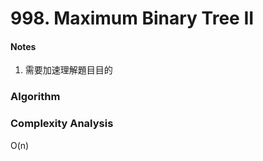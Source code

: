 # 998. Maximum Binary Tree II

<h4>Notes</h4>

1. 需要加速理解題目目的


<h3>Algorithm</h3>


<h3>Complexity Analysis</h3>

O(n)



